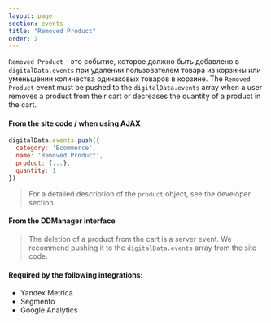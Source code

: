 ```yaml
---
layout: page
section: events
title: "Removed Product"
order: 2
---
```

`Removed Product` - это событие, которое должно быть добавлено в `digitalData.events` при удалении пользователем товара из корзины или уменьшении количества одинаковых товаров в корзине.
The `Removed Product` event must be pushed to the `digitalData.events` array when a user removes a product from their cart or decreases the quantity of a product in the cart.

#### From the site code / when using AJAX
```javascript
digitalData.events.push({
  category: 'Ecommerce',
  name: 'Removed Product',
  product: {...},
  quantity: 1
})
```
> For a detailed description of the `product` object, see the developer section.

#### From the DDManager interface
> The deletion of a product from the cart is a server event. We recommend pushing it to the `digitalData.events` array from the site code.

#### Required by the following integrations:
* Yandex Metrica
* Segmento
* Google Analytics